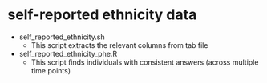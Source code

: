 # self-reported ethnicity data

- self_reported_ethnicity.sh
  - This script extracts the relevant columns from tab file
- self_reported_ethnicity_phe.R
  - This script finds individuals with consistent answers (across multiple time points)
